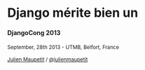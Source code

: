# Django mérite bien un
#### DjangoCong 2013
<small>September, 28th 2013 - UTMB, Belfort, France</small>

<small>[Julien Maupetit](http://julien.maupetit.me) / [@julienmaupetit](http://twitter.com/julienmaupetit)</small>
